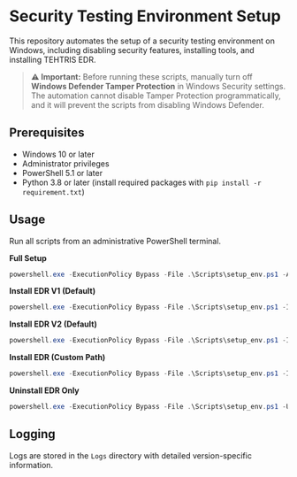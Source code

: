 # Security Testing Environment Setup

This repository automates the setup of a security testing environment on Windows, including disabling security features, installing tools, and installing TEHTRIS EDR.

> **⚠️ Important:** Before running these scripts, manually turn off **Windows Defender Tamper Protection** in Windows Security settings. The automation cannot disable Tamper Protection programmatically, and it will prevent the scripts from disabling Windows Defender.

## Prerequisites

*   Windows 10 or later
*   Administrator privileges
*   PowerShell 5.1 or later
*   Python 3.8 or later (install required packages with `pip install -r requirement.txt`)

## Usage

Run all scripts from an administrative PowerShell terminal.

**Full Setup**
```powershell
powershell.exe -ExecutionPolicy Bypass -File .\Scripts\setup_env.ps1 -All
```

**Install EDR V1 (Default)**
```powershell
powershell.exe -ExecutionPolicy Bypass -File .\Scripts\setup_env.ps1 -InstallEdrV1
```

**Install EDR V2 (Default)**
```powershell
powershell.exe -ExecutionPolicy Bypass -File .\Scripts\setup_env.ps1 -InstallEdrV2 -UninstallEdrPassword "your_password"
```

**Install EDR (Custom Path)**
```powershell
powershell.exe -ExecutionPolicy Bypass -File .\Scripts\setup_env.ps1 -InstallEdrPath "C:\path\to\tehtris.exe" -UninstallEdrPassword "your_password"
```

**Uninstall EDR Only**
```powershell
powershell.exe -ExecutionPolicy Bypass -File .\Scripts\setup_env.ps1 -UninstallEdrPassword "your_password"
```

## Logging

Logs are stored in the `Logs` directory with detailed version-specific information.
